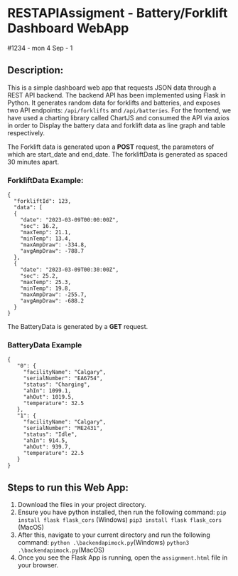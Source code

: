 # RESTAPIAssigment - Battery/Forklift Dashboard WebApp
#1234 - mon 4 Sep - 1
## Description:

This is a simple dashboard web app that requests JSON data through a REST API backend. The backend API has been implemented using Flask in Python. It generates random data for forklifts and batteries, and exposes two API endpoints: ```/api/forklifts``` and ```/api/batteries```.
For the frontend, we have used a charting library called ChartJS and consumed the API via axios in order to Display the battery data and forklift data as line graph and table respectively.

The Forklift data is generated upon a **POST** request, the parameters of which are start_date and end_date. The forkliftData is generated as spaced 30 minutes apart.
### ForkliftData Example:
  ```
  {
    "forkliftId": 123,
    "data": [
    {
      "date": "2023-03-09T00:00:00Z",
      "soc": 16.2,
      "maxTemp": 21.1,
      "minTemp": 13.4,
      "maxAmpDraw": -334.8,
      "avgAmpDraw": -788.7
    },
    {
      "date": "2023-03-09T00:30:00Z",
      "soc": 25.2,
      "maxTemp": 25.3,
      "minTemp": 19.8,
      "maxAmpDraw": -255.7,
      "avgAmpDraw": -688.2
    }
  }
  ```
  
The BatteryData is generated by a **GET** request.
 ### BatteryData Example
 
 ```
 {
    "0": {
      "facilityName": "Calgary",
      "serialNumber": "EA6754",
      "status": "Charging",
      "ahIn": 1099.1,
      "ahOut": 1019.5,
      "temperature": 32.5
    },
    "1": {
      "facilityName": "Calgary",
      "serialNumber": "ME2431",
      "status": "Idle",
      "ahIn": 914.5,
      "ahOut": 939.7,
      "temperature": 22.5
    }
}
```

## Steps to run this Web App:
1. Download the files in your project directory.
2. Ensure you have python installed, then run the following command: ```pip install flask flask_cors``` (Windows)  ```pip3 install flask flask_cors``` (MacOS)
3. After this, navigate to your current directory and run the following command: ```python .\backendapimock.py```(Windows)  ```python3 .\backendapimock.py```(MacOS)
4. Once you see the Flask App is running, open the ```assignment.html``` file in your browser.
